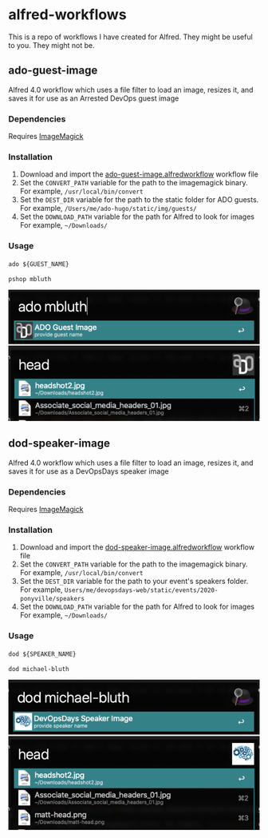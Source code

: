 # alfred-workflows
This is a repo of workflows I have created for Alfred. They might be useful to you. They might not be.

## ado-guest-image

Alfred 4.0 workflow which uses a file filter to load an image, resizes it, and saves it for use as an Arrested DevOps guest image

### Dependencies

Requires [ImageMagick](https://imagemagick.org/)

### Installation

1. Download and import the [ado-guest-image.alfredworkflow](https://github.com/mattstratton/alfred-workflows/blob/master/workflows/ado-guest-image.alfredworkflow) workflow file
1. Set the `CONVERT_PATH` variable for the path to the imagemagick binary. For example, `/usr/local/bin/convert`
1. Set the `DEST_DIR` variable for the path to the static folder for ADO guests. For example, `/Users/me/ado-hugo/static/img/guests/`
1. Set the `DOWNLOAD_PATH` variable for the path for Alfred to look for images For example, `~/Downloads/`

### Usage

`ado ${GUEST_NAME}`

```
pshop mbluth
```

![](screenshots/ado-guest-image-screenshot1.png)
![](screenshots/ado-guest-image-screenshot2.png)


## dod-speaker-image

Alfred 4.0 workflow which uses a file filter to load an image, resizes it, and saves it for use as a DevOpsDays speaker image

### Dependencies

Requires [ImageMagick](https://imagemagick.org/)

### Installation

1. Download and import the [dod-speaker-image.alfredworkflow](https://github.com/mattstratton/alfred-workflows/blob/master/workflows/dod-speaker-image.alfredworkflow) workflow file
1. Set the `CONVERT_PATH` variable for the path to the imagemagick binary. For example, `/usr/local/bin/convert`
1. Set the `DEST_DIR` variable for the path to your event's speakers folder. For example, `Users/me/devopsdays-web/static/events/2020-ponyville/speakers`
1. Set the `DOWNLOAD_PATH` variable for the path for Alfred to look for images For example, `~/Downloads/`

### Usage

`dod ${SPEAKER_NAME}`

```
dod michael-bluth
```

![](screenshots/dod-speaker-image-screenshot1.png)
![](screenshots/dod-speaker-image-screenshot2.png)
